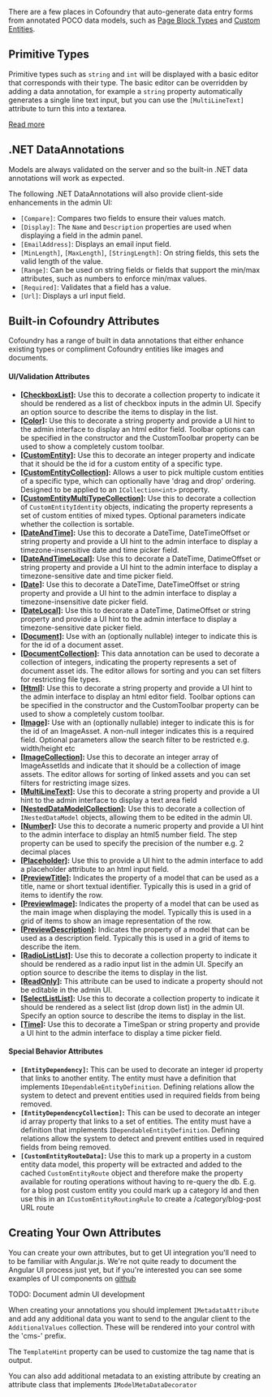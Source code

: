 ﻿There are a few places in Cofoundry that auto-generate data entry forms from annotated POCO data models, such as [Page Block Types](/content-management/page-block-types) and [Custom Entities](/content-management/custom-entities).  

## Primitive Types

Primitive types such as `string` and `int` will be displayed with a basic editor that corresponds with their type. The basic editor can be overridden by adding a data annotation, for example a `string` property automatically generates a single line text input, but you can use the `[MultiLineText]` attribute to turn this into a textarea.

[Read more](data-model-annotations/primitives)

## .NET DataAnnotations

Models are always validated on the server and so the built-in .NET data annotations will work as expected. 

The following .NET DataAnnotations will also provide client-side enhancements in the admin UI:

- `[Compare]`: Compares two fields to ensure their values match.
- `[Display]`: The `Name` and `Description` properties are used when displaying a field in the admin panel.
- `[EmailAddress]`: Displays an email input field. 
- `[MinLength]`, `[MaxLength]`, `[StringLength]`: On string fields, this sets the valid length of the value.
- `[Range]`: Can be used on string fields or fields that support the min/max attributes, such as numbers to enforce min/max values.
- `[Required]`: Validates that a field has a value.
- `[Url]`: Displays a url input field.

## Built-in Cofoundry Attributes

Cofoundry has a range of built in data annotations that either enhance existing types or compliment Cofoundry entities like images and documents. 

#### UI/Validation Attributes

- **[[CheckboxList]](data-model-annotations/selection-lists#checkboxlist):** Use this to decorate a collection property to indicate it should be rendered as a list of checkbox inputs in the admin UI. Specify an option source to describe the items to display in the list.
- **[[Color]](data-model-annotations/miscellaneous#color):** Use this to decorate a string property and provide a UI hint to the admin interface to display an html editor field. Toolbar options can be specified in the constructor and the CustomToolbar property can be used to show a completely custom toolbar.
- **[[CustomEntity]](data-model-annotations/Custom-Entities):** Use this to decorate an integer property and indicate that it should be the id for a custom entity of a specific type.
- **[[CustomEntityCollection]](data-model-annotations/Custom-Entities#customentitycollection):** Allows a user to pick multiple custom entities of a specific type, which can optionally have 'drag and drop' ordering. Designed to be applied to an `ICollection<int>` property.
- **[[CustomEntityMultiTypeCollection]](data-model-annotations/Custom-Entities#customentitymultitypecollection):** Use this to decorate a collection of `CustomEntityIdentity` objects, indicating the property represents a set of custom entities of mixed types. Optional parameters indicate whether the collection is sortable.
- **[[DateAndTime]](data-model-annotations/dates-and-times#dateandtime):** Use this to decorate a DateTime, DateTimeOffset or string property and provide a UI hint to the admin interface to display a timezone-insensitive date and time picker field.
- **[[DateAndTimeLocal]](data-model-annotations/dates-and-times#dateandtimelocal):** Use this to decorate a DateTime, DatimeOffset or string property and provide a UI hint to the admin interface to display a timezone-sensitive date and time picker field.
- **[[Date]](data-model-annotations/dates-and-times#date):** Use this to decorate a DateTime, DateTimeOffset or string property and provide a UI hint to the admin interface to display a timezone-insensitive date picker field.
- **[[DateLocal]](data-model-annotations/dates-and-times#datelocal):** Use this to decorate a DateTime, DatimeOffset or string property and provide a UI hint to the admin interface to display a timezone-sensitive date picker field.
- **[[Document]](/content-management/data-model-annotations/Documents):** Use with an (optionally nullable) integer to indicate this is for the id of a document asset.
- **[[DocumentCollection]](/content-management/data-model-annotations/Documents#documentcollection):** This data annotation can be used to decorate a collection of integers, indicating the property represents a set of document asset ids. The editor allows for sorting and you can set filters for restricting file types.
- **[[Html]](/content-management/data-model-annotations/Html):** Use this to decorate a string property and provide a UI hint to the admin interface to display an html editor field. Toolbar options can be specified in the constructor and the CustomToolbar property can be used to show a completely custom toolbar.
- **[[Image]](/content-management/data-model-annotations/Images):** Use with an (optionally nullable) integer to indicate this is for the id of an ImageAsset. A non-null integer indicates this is a required field. Optional parameters allow the search filter to be restricted e.g. width/height etc
- **[[ImageCollection]](data-model-annotations/Images#imagecollection):** Use this to decorate an integer array of ImageAssetIds and indicate that it should be a collection of image assets. The editor allows for sorting of linked assets and you can set filters for restricting image sizes.
- **[[MultiLineText]](data-model-annotations/primitives#multilinetext):** Use this to decorate a string property and provide a UI hint to the admin interface to display a text area field
- **[[NestedDataModelCollection]](data-model-annotations/nested-data-models):** Use this to decorate a collection of `INestedDataModel` objects, allowing them to be edited in the admin UI.
- **[[Number]](data-model-annotations/primitives#number):** Use this to decorate a numeric property and provide a UI hint to the admin interface to display an html5 number field. The step property can be used to specify the precision of the number e.g. 2 decimal places
- **[[Placeholder]](data-model-annotations/miscellaneous#placeholder):** Use this to provide a UI hint to the admin interface to add a placeholder attribute to an html input field.
- **[[PreviewTitle]](data-model-annotations/display-preview):** Indicates the property of a model that can be used as a title, name or short textual identifier. Typically this is used in a grid of items to identify the row.
- **[[PreviewImage]](data-model-annotations/display-preview):** Indicates the property of a model that can be used as the main image when displaying the model. Typically this is used in a grid of items to show an image representation of the row.
- **[[PreviewDescription]](data-model-annotations/display-preview):** Indicates the property of a model that can be used as a description field. Typically this is used in a grid of items to describe the item.
- **[[RadioListList]](data-model-annotations/selection-lists#radiolist):** Use this to decorate a collection property to indicate it should be rendered as a radio input list in the admin UI. Specify an option source to describe the items to display in the list.
- **[[ReadOnly]](data-model-annotations/miscellaneous#readonly):** This attribute can be used to indicate a property should not be editable in the admin UI. 
- **[[SelectListList]](data-model-annotations/selection-lists#selectlist):** Use this to decorate a collection property to indicate it should be rendered as a select list (drop down list) in the admin UI. Specify an option source to describe the items to display in the list.
- **[[Time]](data-model-annotations/dates-and-times#time):** Use this to decorate a TimeSpan or string property and provide a UI hint to the admin interface to display a time picker field.

#### Special Behavior Attributes

- **`[EntityDependency]`:** This can be used to decorate an integer id property that links to another entity. The entity must have a definition that implements `IDependableEntityDefinition`. Defining relations allow the system to detect and prevent entities used in required fields from being removed.
- **`[EntityDependencyCollection]`:** This can be used to decorate an integer id array property that links to a set of entities. The entity must have a definition that implements `IDependableEntityDefinition`. Defining relations allow the system to detect and prevent entities used in required fields from being removed.
- **`[CustomEntityRouteData]`:** Use this to mark up a property in a custom entity data model, this property will be extracted and added to the cached `CustomEntityRoute` object and therefore make the property available for routing operations without having to re-query the db. E.g. for a blog post custom entity you could mark up a category Id and then use this in an `ICustomEntityRoutingRule` to create a /category/blog-post URL route

## Creating Your Own Attributes

You can create your own attributes, but to get UI integration you'll need to to be familiar with Angular.js. We're not quite ready to document the Angular UI process just yet, but if you're interested you can see some examples of UI components on [github](https://github.com/cofoundry-cms/cofoundry/tree/master/src/Cofoundry.Web.Admin/Admin/Modules/Shared/Js/UIComponents)

TODO: Document admin UI development

When creating your annotations you should implement `IMetadataAttribute` and add any additional data you want to send to the angular client to the `AdditionalValues` collection. These will be rendered into your control with the 'cms-' prefix. 

The `TemplateHint` property can be used to customize the tag name that is output.

You can also add additional metadata to an existing attribute by creating an attribute class that implements `IModelMetaDataDecorator` 
